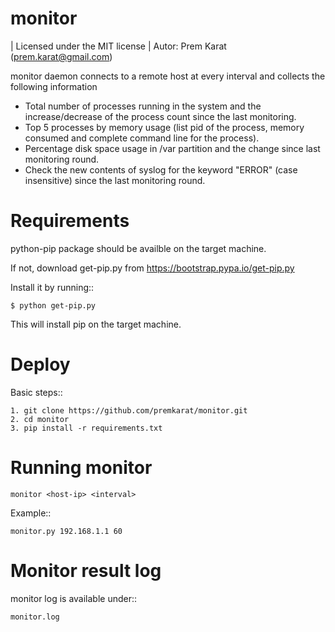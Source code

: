 monitor
=======

| Licensed under the MIT license
| Autor: Prem Karat (prem.karat@gmail.com)

monitor daemon connects to a remote host at every interval and collects the following information

* Total number of processes running in the system and the increase/decrease of the process count since the last monitoring.
* Top 5 processes by memory usage (list pid of the process, memory consumed and complete command line for the process). 
* Percentage disk space usage in /var partition and the change since last monitoring round.
* Check the new contents of syslog for the keyword "ERROR" (case insensitive) since the last monitoring round.

Requirements
============

python-pip package should be availble on the target machine.

If not, download get-pip.py from
    https://bootstrap.pypa.io/get-pip.py

Install it by running::

    $ python get-pip.py

This will install pip on the target machine.

Deploy
======

Basic steps::

    1. git clone https://github.com/premkarat/monitor.git 
    2. cd monitor
    3. pip install -r requirements.txt

Running monitor
===============

    monitor <host-ip> <interval>

Example::

    monitor.py 192.168.1.1 60

Monitor result log 
==================

monitor log is available under::

    monitor.log
